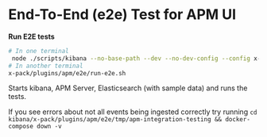 # End-To-End (e2e) Test for APM UI

**Run E2E tests**


```sh
# In one terminal
 node ./scripts/kibana --no-base-path --dev --no-dev-config --config x-pack/plugins/apm/e2e/ci/kibana.e2e.yml
# In another terminal
x-pack/plugins/apm/e2e/run-e2e.sh
```

Starts kibana, APM Server, Elasticsearch (with sample data) and runs the tests.

If you see errors about not all events being ingested correctly try running `cd kibana/x-pack/plugins/apm/e2e/tmp/apm-integration-testing && docker-compose down -v`
